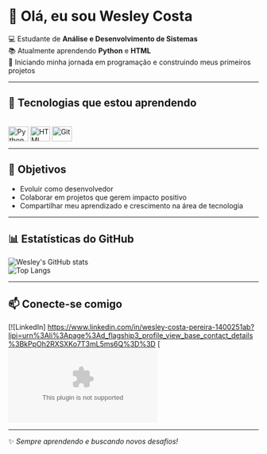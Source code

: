
# 👋 Olá, eu sou Wesley Costa  

💻 Estudante de **Análise e Desenvolvimento de Sistemas**  
📚 Atualmente aprendendo **Python** e **HTML**  
🚀 Iniciando minha jornada em programação e construindo meus primeiros projetos  

---

## 🔧 Tecnologias que estou aprendendo
<div style="display: inline_block"><br>
  <img align="center" alt="Python" height="30" width="40" src="https://cdn.jsdelivr.net/gh/devicons/devicon/icons/python/python-original.svg">
  <img align="center" alt="HTML" height="30" width="40" src="https://cdn.jsdelivr.net/gh/devicons/devicon/icons/html5/html5-original.svg">
  <img align="center" alt="Git" height="30" width="40" src="https://cdn.jsdelivr.net/gh/devicons/devicon/icons/git/git-original.svg">
</div>  

---

## 🌱 Objetivos
- Evoluir como desenvolvedor  
- Colaborar em projetos que gerem impacto positivo  
- Compartilhar meu aprendizado e crescimento na área de tecnologia  

---

## 📊 Estatísticas do GitHub
![Wesley's GitHub stats](https://github-readme-stats.vercel.app/api?username=wesleycosta&show_icons=true&theme=tokyonight)  
![Top Langs](https://github-readme-stats.vercel.app/api/top-langs/?username=wesleycosta&layout=compact&theme=tokyonight)  

---

## 📫 Conecte-se comigo
[![LinkedIn] https://www.linkedin.com/in/wesley-costa-pereira-1400251ab?lipi=urn%3Ali%3Apage%3Ad_flagship3_profile_view_base_contact_details%3BkPpOh2RXSXKo7T3mL5ms6Q%3D%3D 
[![Email](wesleycostapereira4@gmail.com)  

---

✨ *Sempre aprendendo e buscando novos desafios!*
